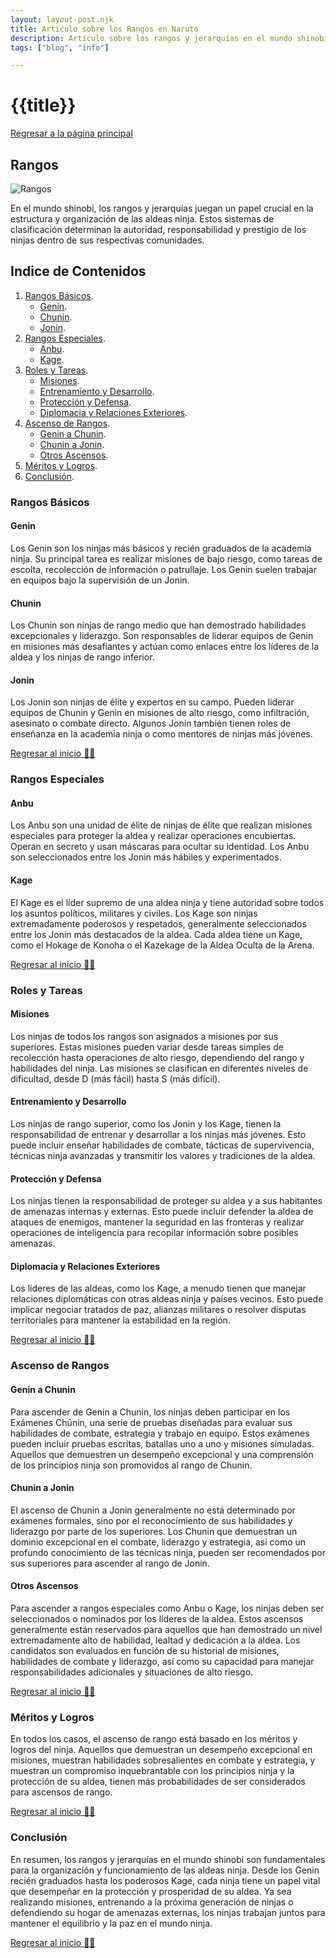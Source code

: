 ```yaml
---
layout: layout-post.njk
title: Artículo sobre los Rangos en Naruto
description: Artículo sobre los rangos y jerarquías en el mundo shinobi de "Naruto", incluyendo los rangos básicos, especiales, roles y tareas, ascenso de rangos, méritos y logros.
tags: ["blog", "info"]

---
```


# {{title}}

[Regresar a la página principal](/articulos)

<section id="rangos">

# Rangos

![Rangos](/img/rangos.webp)

En el mundo shinobi, los rangos y jerarquías juegan un papel crucial en la estructura y organización de las aldeas ninja. Estos sistemas de clasificación determinan la autoridad, responsabilidad y prestigio de los ninjas dentro de sus respectivas comunidades.

</section>

## Indice de Contenidos

1. [Rangos Básicos](#rangos1).
    - [Genin](#genin).
    - [Chunin](#chunin).
    - [Jonin](#jonin).
2. [Rangos Especiales](#rangos2).
    - [Anbu](#anbu).
    - [Kage](#kage).
3. [Roles y Tareas](#roles).
    - [Misiones](#misiones).
    - [Entrenamiento y Desarrollo](#entrenamiento).
    - [Protección y Defensa](#proteccion).
    - [Diplomacia y Relaciones Exteriores](#diplomacia).
4. [Ascenso de Rangos](#ascenso).
    - [Genin a Chunin](#gac).
    - [Chunin a Jonin](#caj).
    - [Otros Ascensos](#otros).
5. [Méritos y Logros](#meritos).
6. [Conclusión](#conclusion).


<section id="rangos1">

### Rangos Básicos

</section>

<section id="genin">

#### Genin

Los Genin son los ninjas más básicos y recién graduados de la academia ninja. Su principal tarea es realizar misiones de bajo riesgo, como tareas de escolta, recolección de información o patrullaje. Los Genin suelen trabajar en equipos bajo la supervisión de un Jonin.

</section>

<section id="chunin">

#### Chunin

Los Chunin son ninjas de rango medio que han demostrado habilidades excepcionales y liderazgo. Son responsables de liderar equipos de Genin en misiones más desafiantes y actúan como enlaces entre los líderes de la aldea y los ninjas de rango inferior.

</section>

<section id="jonin">

#### Jonin

Los Jonin son ninjas de élite y expertos en su campo. Pueden liderar equipos de Chunin y Genin en misiones de alto riesgo, como infiltración, asesinato o combate directo. Algunos Jonin también tienen roles de enseñanza en la academia ninja o como mentores de ninjas más jóvenes.

</section>

[Regresar al inicio ☝🏻](#rangos)

<section id="rangos2">

### Rangos Especiales

</section>

<section id="anbu">

#### Anbu

Los Anbu son una unidad de élite de ninjas de élite que realizan misiones especiales para proteger la aldea y realizar operaciones encubiertas. Operan en secreto y usan máscaras para ocultar su identidad. Los Anbu son seleccionados entre los Jonin más hábiles y experimentados.

</section>

<section id="kage">

#### Kage

El Kage es el líder supremo de una aldea ninja y tiene autoridad sobre todos los asuntos políticos, militares y civiles. Los Kage son ninjas extremadamente poderosos y respetados, generalmente seleccionados entre los Jonin más destacados de la aldea. Cada aldea tiene un Kage, como el Hokage de Konoha o el Kazekage de la Aldea Oculta de la Arena.

</section>

[Regresar al inicio ☝🏻](#rangos)

<section id="roles">

### Roles y Tareas

</section>

<section id="misiones">

#### Misiones

Los ninjas de todos los rangos son asignados a misiones por sus superiores. Estas misiones pueden variar desde tareas simples de recolección hasta operaciones de alto riesgo, dependiendo del rango y habilidades del ninja. Las misiones se clasifican en diferentes niveles de dificultad, desde D (más fácil) hasta S (más difícil).

</section>

<section id="entrenamiento">

#### Entrenamiento y Desarrollo

Los ninjas de rango superior, como los Jonin y los Kage, tienen la responsabilidad de entrenar y desarrollar a los ninjas más jóvenes. Esto puede incluir enseñar habilidades de combate, tácticas de supervivencia, técnicas ninja avanzadas y transmitir los valores y tradiciones de la aldea.

</section>

<section id="proteccion">

#### Protección y Defensa

Los ninjas tienen la responsabilidad de proteger su aldea y a sus habitantes de amenazas internas y externas. Esto puede incluir defender la aldea de ataques de enemigos, mantener la seguridad en las fronteras y realizar operaciones de inteligencia para recopilar información sobre posibles amenazas.

</section>

<section id="diplomacia">

#### Diplomacia y Relaciones Exteriores

Los líderes de las aldeas, como los Kage, a menudo tienen que manejar relaciones diplomáticas con otras aldeas ninja y países vecinos. Esto puede implicar negociar tratados de paz, alianzas militares o resolver disputas territoriales para mantener la estabilidad en la región.

</section>

[Regresar al inicio ☝🏻](#rangos)

<section id="ascenso">

### Ascenso de Rangos

</section>

<section id="gac">

#### Genin a Chunin

Para ascender de Genin a Chunin, los ninjas deben participar en los Exámenes Chūnin, una serie de pruebas diseñadas para evaluar sus habilidades de combate, estrategia y trabajo en equipo. Estos exámenes pueden incluir pruebas escritas, batallas uno a uno y misiones simuladas. Aquellos que demuestren un desempeño excepcional y una comprensión de los principios ninja son promovidos al rango de Chunin.

</section>

<section id="caj">

#### Chunin a Jonin

El ascenso de Chunin a Jonin generalmente no está determinado por exámenes formales, sino por el reconocimiento de sus habilidades y liderazgo por parte de los superiores. Los Chunin que demuestran un dominio excepcional en el combate, liderazgo y estrategia, así como un profundo conocimiento de las técnicas ninja, pueden ser recomendados por sus superiores para ascender al rango de Jonin.

</section>

<section id="otros">

#### Otros Ascensos

Para ascender a rangos especiales como Anbu o Kage, los ninjas deben ser seleccionados o nominados por los líderes de la aldea. Estos ascensos generalmente están reservados para aquellos que han demostrado un nivel extremadamente alto de habilidad, lealtad y dedicación a la aldea. Los candidatos son evaluados en función de su historial de misiones, habilidades de combate y liderazgo, así como su capacidad para manejar responsabilidades adicionales y situaciones de alto riesgo.

</section>

[Regresar al inicio ☝🏻](#rangos)

<section id="meritos">

### Méritos y Logros

En todos los casos, el ascenso de rango está basado en los méritos y logros del ninja. Aquellos que demuestran un desempeño excepcional en misiones, muestran habilidades sobresalientes en combate y estrategia, y muestran un compromiso inquebrantable con los principios ninja y la protección de su aldea, tienen más probabilidades de ser considerados para ascensos de rango.

</section>

[Regresar al inicio ☝🏻](#rangos)

<section id="conclusion">

### Conclusión

En resumen, los rangos y jerarquías en el mundo shinobi son fundamentales para la organización y funcionamiento de las aldeas ninja. Desde los Genin recién graduados hasta los poderosos Kage, cada ninja tiene un papel vital que desempeñar en la protección y prosperidad de su aldea. Ya sea realizando misiones, entrenando a la próxima generación de ninjas o defendiendo su hogar de amenazas externas, los ninjas trabajan juntos para mantener el equilibrio y la paz en el mundo ninja.

</section>

[Regresar al inicio ☝🏻](#rangos)
